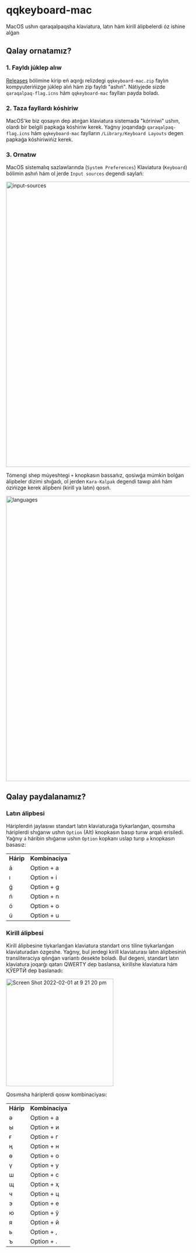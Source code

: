 # qqkeyboard-mac

MacOS ushın qaraqalpaqsha klaviatura, latın hám kirill álipbelerdi óz ishine alǵan

## Qalay ornatamız?

### 1. Fayldı júklep alıw

[Releases](https://github.com/shagalalab/qqkeyboard-mac/releases) bólimine kirip eń aqırǵı relizdegi `qqkeyboard-mac.zip` faylın kompyuterińizge júklep alıń hám zip fayldı "ashıń". Nátiyjede sizde `qaraqalpaq-flag.icns` hám `qqkeyboard-mac` faylları payda boladı.

### 2. Taza fayllardı kóshiriw

MacOS'ke biz qosayın dep atırǵan klaviatura sistemada "kóriniwi" ushın, olardı bir belgili papkaǵa kóshiriw kerek. Yaǵnıy joqarıdaǵı `qaraqalpaq-flag.icns` hám `qqkeyboard-mac` faylların `/Library/Keyboard Layouts` degen papkaǵa kóshiriwińiz kerek.

### 3. Ornatıw

MacOS sistemalıq sazlawlarında (`System Preferences`) Klaviatura (`Keyboard`) bólimin ashıń hám ol jerde `Input sources` degendi saylań:

<img width="780" alt="input-sources" src="https://user-images.githubusercontent.com/8268042/151931650-d659772e-61ca-4049-bfc4-ed73a213f67f.png">

Tómengi shep múyeshtegi `+` knopkasın bassańız, qosiwǵa múmkin bolǵan álipbeler dizimi shıǵadı, ol jerden `Kara-Kalpak` degendi tawıp alıń hám ózińizge kerek álipbeni (kirill ya latın) qosıń.

<img width="780" alt="languages" src="https://user-images.githubusercontent.com/8268042/151931674-330b53c4-d967-40b6-a390-261f986368ad.png">

## Qalay paydalanamız?

### Latın álipbesi

Háriplerdiń jaylasıwı standart latın klaviaturaǵa tiykarlanǵan, qosımsha háriplerdi shıǵarıw ushın `Option` (Alt) knopkasın basıp turıw arqalı erisiledi. Yaǵnıy `á` háribin shıǵarıw ushın `Option` kopkanı uslap turıp `a` knopkasın basasız:

<table>
  <tbody>
    <tr>
      <td><strong>Hárip</strong></td>
      <td><strong>Kombinaciya</strong></td>
    </tr>
    <tr>
      <td>á</td>
      <td>Option + a</td>
    </tr>
    <tr>
      <td>ı</td>
      <td>Option + i</td>
    </tr>
    <tr>
      <td>ǵ</td>
      <td>Option + g</td>
    </tr>
    <tr>
      <td>ń</td>
      <td>Option + n</td>
    </tr>
    <tr>
      <td>ó</td>
      <td>Option + o</td>
    </tr>
    <tr>
      <td>ú</td>
      <td>Option + u</td>
    </tr>
  </tbody>
</table>


### Kirill álipbesi

Kirill álipbesine tiykarlanǵan klaviatura standart orıs tiline tiykarlanǵan klaviaturadan ózgeshe. Yaǵnıy, bul jerdegi kirill klaviaturası latın álipbesiniń transliteraciya qılınǵan variantı desekte boladı. Bul degeni, standart latın klaviatura joqarǵı qatarı QWERTY dep baslansa, kirillshe klaviatura hám ҚЎЕРТЙ dep baslanadı:

<img width="294" alt="Screen Shot 2022-02-01 at 9 21 20 pm" src="https://user-images.githubusercontent.com/8268042/151951384-c180ad50-01a4-4af6-b2e3-5e823c307b1a.png">

Qosımsha háriplerdi qosıw kombinaciyası:

<table>
  <tbody>
    <tr>
      <td><strong>Hárip</strong></td>
      <td><strong>Kombinaciya</strong></td>
    </tr>
    <tr>
      <td>ә</td>
      <td>Option + а</td>
    </tr>
    <tr>
      <td>ы</td>
      <td>Option + и</td>
    </tr>
    <tr>
      <td>ғ</td>
      <td>Option + г</td>
    </tr>
    <tr>
      <td>ң</td>
      <td>Option + н</td>
    </tr>
    <tr>
      <td>ө</td>
      <td>Option + о</td>
    </tr>
    <tr>
      <td>ү</td>
      <td>Option + у</td>
    </tr>
    <tr>
      <td>ш</td>
      <td>Option + с</td>
    </tr>
    <tr>
      <td>щ</td>
      <td>Option + ҳ</td>
    </tr>
    <tr>
      <td>ч</td>
      <td>Option + ц</td>
    </tr>
    <tr>
      <td>э</td>
      <td>Option + е</td>
    </tr>
    <tr>
      <td>ю</td>
      <td>Option + ў</td>
    </tr>
    <tr>
      <td>я</td>
      <td>Option + й</td>
    </tr>
    <tr>
      <td>ь</td>
      <td>Option + ,</td>
    </tr>
    <tr>
      <td>ъ</td>
      <td>Option + .</td>
    </tr>
  </tbody>
</table>
